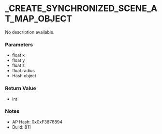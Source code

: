 # _CREATE_SYNCHRONIZED_SCENE_AT_MAP_OBJECT

No description available.

### Parameters
* float x
* float y
* float z
* float radius
* Hash object

### Return Value
* int

### Notes
* AP Hash: 0x0xF3876894
* Build: 811

